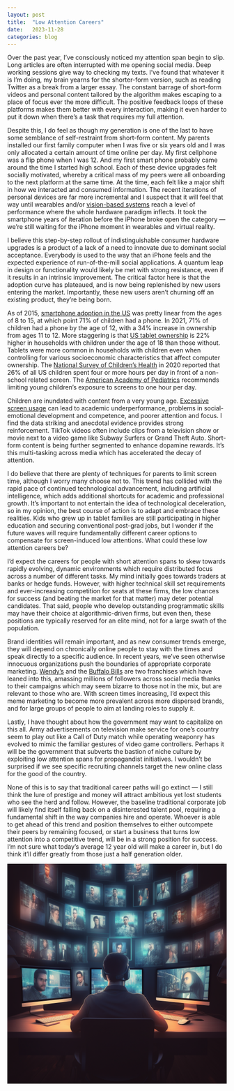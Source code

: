 ```yaml
---
layout: post
title:  "Low Attention Careers"
date:   2023-11-28
categories: blog
---
```


Over the past year, I’ve consciously noticed my attention span begin to slip. Long articles are often interrupted with me opening social media. Deep working sessions give way to checking my texts. I’ve found that whatever it is I’m doing, my brain yearns for the shorter-form version, such as reading Twitter as a break from a larger essay. The constant barrage of short-form videos and personal content tailored by the algorithm makes escaping to a place of focus ever the more difficult. The positive feedback loops of these platforms makes them better with every interaction, making it even harder to put it down when there’s a task that requires my full attention.

Despite this, I do feel as though my generation is one of the last to have some semblance of self-restraint from short-form content. My parents installed our first family computer when I was five or six years old and I was only allocated a certain amount of time online per day. My first cellphone was a flip phone when I was 12. And my first smart phone probably came around the time I started high school. Each of these device upgrades felt socially motivated, whereby a critical mass of my peers were all onboarding to the next platform at the same time. At the time, each felt like a major shift in how we interacted and consumed information. The recent iterations of personal devices are far more incremental and I suspect that it will feel that way until wearables and/or <a href="https://matthewlewis.xyz/blog/2023/10/12/shoes-on-the-table.html">vision-based systems</a> reach a level of performance where the whole hardware paradigm inflects. It took the smartphone years of iteration before the iPhone broke open the category — we’re still waiting for the iPhone moment in wearables and virtual reality.

I believe this step-by-step rollout of indistinguishable consumer hardware upgrades is a product of a lack of a need to innovate due to dominant social acceptance. Everybody is used to the way that an iPhone feels and the expected experience of run-of-the-mill social applications. A quantum leap in design or functionality would likely be met with strong resistance, even if it results in an intrinsic improvement. The critical factor here is that the adoption curve has plateaued, and is now being replenished by new users entering the market. Importantly, these new users aren’t churning off an existing product, they’re being born.

As of 2015, <a href ="https://www.marketingcharts.com/demographics-and-audiences/teens-and-younger-225502#">smartphone adoption in the US</a> was pretty linear from the ages of 8 to 15, at which point 71% of children had a phone. In 2021, 71% of children had a phone by the age of 12, with a 34% increase in ownership from ages 11 to 12.  More staggering is that <a href="https://tinyurl.com/yaajtjsp">US tablet ownership</a> is 22% higher in households with children under the age of 18 than those without. Tablets were more common in households with children even when controlling for various socioeconomic characteristics that affect computer ownership. The <a href="https://www.census.gov/programs-surveys/nsch.html">National Survey of Children’s Health</a> in 2020 reported that 26% of all US children spent four or more hours per day in front of a non-school related screen. The <a href="https://publications.aap.org/pediatrics/article/138/5/e20162591/60503/Media-and-Young-Minds?autologincheck=redirected">American Academy of Pediatrics</a> recommends limiting young children’s exposure to screens to one hour per day.

Children are inundated with content from a very young age. <a href="https://www.ncbi.nlm.nih.gov/pmc/articles/PMC10353947/#:~:text=Excessive%20screen%20usage%20can%20also,hinder%20social%20and%20emotional%20competence.">Excessive screen usage</a> can lead to academic underperformance, problems in social-emotional development and competence, and poorer attention and focus. I find the data striking and anecdotal evidence provides strong reinforcement. TikTok videos often include clips from a television show or movie next to a video game like Subway Surfers or Grand Theft Auto. Short-form content is being further segmented to enhance dopamine rewards. It’s this multi-tasking across media which has accelerated the decay of attention.

I do believe that there are plenty of techniques for parents to limit screen time, although I worry many choose not to. This trend has collided with the rapid pace of continued technological advancement, including artificial intelligence, which adds additional shortcuts for academic and professional growth. It’s important to not entertain the idea of technological deceleration, so in my opinion, the best course of action is to adapt and embrace these realities. Kids who grew up in tablet families are still participating in higher education and securing conventional post-grad jobs, but I wonder if the future waves will require fundamentally different career options to compensate for screen-induced low attentions. What could these low attention careers be?

I’d expect the careers for people with short attention spans to skew towards rapidly evolving, dynamic environments which require distributed focus across a number of different tasks. My mind initially goes towards traders at banks or hedge funds. However, with higher technical skill set requirements and ever-increasing competition for seats at these firms, the low chances for success (and beating the market for that matter) may deter potential candidates. That said, people who develop outstanding programmatic skills may have their choice at algorithmic-driven firms, but even then, these positions are typically reserved for an elite mind, not for a large swath of the population.

Brand identities will remain important, and as new consumer trends emerge, they will depend on chronically online people to stay with the times and speak directly to a specific audience. In recent years, we’ve seen otherwise innocuous organizations push the boundaries of appropriate corporate marketing. <a href="https://twitter.com/wendys?lang=en">Wendy’s</a> and the <a href="https://www.instagram.com/buffalobills/">Buffalo Bills</a> are two franchises which have leaned into this, amassing millions of followers across social media thanks to their campaigns which may seem bizarre to those not in the mix, but are relevant to those who are. With screen times increasing, I’d expect this meme marketing to become more prevalent across more dispersed brands, and for large groups of people to aim at landing roles to supply it.

Lastly, I have thought about how the government may want to capitalize on this all. Army advertisements on television make service for one’s country seem to play out like a Call of Duty match while operating weaponry has evolved to mimic the familiar gestures of video game controllers. Perhaps it will be the government that subverts the bastion of niche culture by exploiting low attention spans for propagandist initiatives. I wouldn’t be surprised if we see specific recruiting channels target the new online class for the good of the country. 

None of this is to say that traditional career paths will go extinct — I still think the lure of prestige and money will attract ambitious yet lost students who see the herd and follow. However, the baseline traditional corporate job will likely find itself falling back on a disinterested talent pool, requiring a fundamental shift in the way companies hire and operate. Whoever is able to get ahead of this trend and position themselves to either outcompete their peers by remaining focused, or start a business that turns low attention into a competitive trend, will be in a strong position for success. I’m not sure what today’s average 12 year old will make a career in, but I do think it’ll differ greatly from those just a half generation older.

![Attention](/images/attention.png)